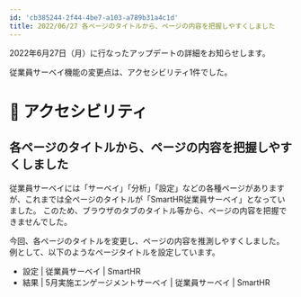 ```yaml
---
id: 'cb385244-2f44-4be7-a103-a789b31a4c1d'
title: 2022/06/27 各ページのタイトルから、ページの内容を把握しやすくしました
---
```


2022年6月27日（月）に行なったアップデートの詳細をお知らせします。

従業員サーベイ機能の変更点は、アクセシビリティ1件でした。

# 🎢 アクセシビリティ

## 各ページのタイトルから、ページの内容を把握しやすくしました

従業員サーベイには「サーベイ」「分析」「設定」などの各種ページがありますが、これまでは全ページのタイトルが「SmartHR従業員サーベイ」となっていました。
このため、ブラウザのタブのタイトル等から、ページの内容を把握できませんでした。

今回、各ページのタイトルを変更し、ページの内容を推測しやすくしました。
例として、以下のようなページタイトルを設定しています。

* 設定 | 従業員サーベイ | SmartHR
* 結果 | 5月実施エンゲージメントサーベイ | 従業員サーベイ | SmartHR